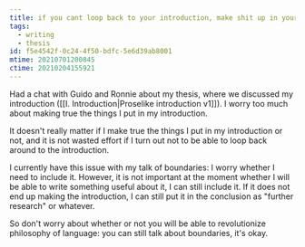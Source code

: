 ```yaml
---
title: if you cant loop back to your introduction, make shit up in your conclusion
tags:
  - writing
  - thesis
id: f5e4542f-0c24-4f50-bdfc-5e6d39ab8001
mtime: 20210701200845
ctime: 20210204155921
---
```


Had a chat with Guido and Ronnie about my thesis, where we discussed my introduction ([[I. Introduction|Proselike introduction v1]]). I worry too much about making true the things I put in my introduction.

It doesn't really matter if I make true the things I put in my introduction or not, and it is not wasted effort if I turn out not to be able to loop back around to the introduction.

I currently have this issue with my talk of boundaries: I worry whether I need to include it. However, it is not important at the moment whether I will be able to write something useful about it, I can still include it. If it does not end up making the introduction, I can still put it in the conclusion as "further research" or whatever.

So don't worry about whether or not you will be able to revolutionize philosophy of language: you can still talk about boundaries, it's okay.
